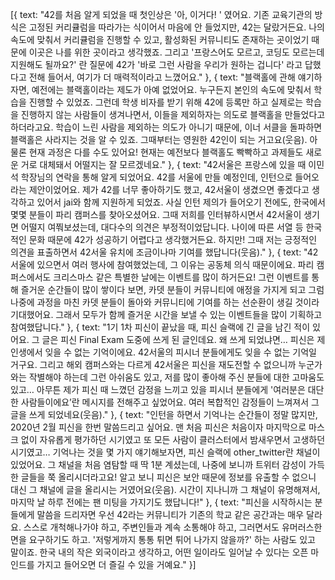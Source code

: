[{ text: "42를 처음 알게 되었을 때 첫인상은 '아, 이거다! ' 였어요. 기존 교육기관의 방식은 고정된 커리큘럼을 따라가는 식이어서 마음에 안 들었지만, 42는 달랐거든요. 나의 속도에 맞춰서 커리큘럼을 진행할 수 있고, 활성화된 커뮤니티도 존재하는 곳이었기 때문에 이곳은 나를 위한 곳이라고 생각했죠. 그리고 '프랑스어도 모르고, 코딩도 모르는데 지원해도 될까요?' 란 질문에 42가 '바로 그런 사람을 우리가 원하는 겁니다' 라고 답했다고 전해 들어서, 여기가 더 매력적이라고 느꼈어요." },
{ text: "블랙홀에 관해 얘기하자면, 예전에는 블랙홀이라는 제도가 아예 없었어요. 누구든지 본인의 속도에 맞춰서 학습을 진행할 수 있었죠. 그런데 학생 비자를 받기 위해 42에 등록만 하고 실제로는 학습을 진행하지 않는 사람들이 생겨나면서, 이들을 제외하자는 의도로 블랙홀을 만들었다고 하더라고요. 학습이 느린 사람을 제외하는 의도가 아니기 때문에, 이너 서클을 돌파하면 블랙홀은 사라지는 것을 알 수 있죠. 그때부터는 영원한 42인이 되는 거고요(웃음). 아 물론 현재 과정은 다를 수도 있어요! 현재는 예전보다 블랙홀도 빡빡하고 과제들도 새로운 거로 대체돼서 어떨지는 잘 모르겠네요." },
{ text: "42서울은 프랑스에 있을 때 이민석 학장님의 연락을 통해 알게 되었어요. 42를 서울에 만들 예정인데, 인턴으로 들어오라는 제안이었어요. 제가 42를 너무 좋아하기도 했고, 42서울이 생겼으면 좋겠다고 생각하고 있어서 jai와 함께 지원하게 되었죠. 사실 인턴 제의가 들어오기 전에도, 한국에서 몇몇 분들이 파리 캠퍼스를 찾아오셨어요. 그때 저희를 인터뷰하시면서 42서울이 생기면 어떨지 여쭤보셨는데, 대다수의 의견은 부정적이었답니다. 나이에 따른 서열 등 한국적인 문화 때문에 42가 성공하기 어렵다고 생각했거든요. 하지만! 그때 저는 긍정적인 의견을 표출하면서 42서울 유치에 조금이나마 기여를 했답니다(웃음)." },
{ text: "42서울에 있으면서 여러 행사에 참여했었는데, 그 이유는 공동체 의식 때문이에요. 파리 캠퍼스에서도 크리스마스 같은 특별한 날에는 이벤트를 많이 하거든요! 그런 이벤트를 통해 즐거운 순간들이 많이 쌓이다 보면, 카뎃 분들이 커뮤니티에 애정을 가지게 되고 그럼 나중에 과정을 마친 카뎃 분들이 돌아와 커뮤니티에 기여를 하는 선순환이 생길 것이라 기대했어요. 그래서 모두가 함께 즐거운 시간을 보낼 수 있는 이벤트들을 많이 기획하고 참여했답니다." },
{ text: "1기 1차 피신이 끝났을 때, 피신 슬랙에 긴 글을 남긴 적이 있어요. 그 글은 피신 Final Exam 도중에 쓰게 된 글인데요. 왜 쓰게 되었냐면… 피신은 제 인생에서 잊을 수 없는 기억이에요. 42서울의 피시너 분들에게도 잊을 수 없는 기억일 거구요. 그리고 해외 캠퍼스와는 다르게 42서울은 피신을 재도전할 수 없으니까 누군가와는 작별해야 하는데 그런 아쉬움도 있고, 저를 많이 좋아해 주신 분들에 대한 고마움도 있고… 아무튼 제가 피신 때 느꼈던 감정을 느끼고 있을 피시너 분들에게 '여러분은 대단한 사람들이에요’란 메시지를 전해주고 싶었어요. 여러 복합적인 감정들이 느껴져서 그 글을 쓰게 되었네요(웃음)." },
{ text: "인턴을 하면서 기억나는 순간들이 정말 많지만, 2020년 2월 피신을 한번 말씀드리고 싶어요. 맨 처음 피신은 처음이자 마지막으로 마스크 없이 자유롭게 평가하던 시기였고 또 모든 사람이 클러스터에서 밤새우면서 고생하던 시기였고… 기억나는 것을 몇 가지 얘기해보자면, 피신 슬랙에 other_twitter란 채널이 있었어요. 그 채널을 처음 염탐할 때 딱 1분 계셨는데, 나중에 보니까 트위터 감성이 가득한 글들을 쭉 올리시더라고요! 알고 보니 피신은 보안 때문에 정보를 유출할 수 없으니 대신 그 채널에 글을 올리시는 거였어요(웃음). 시간이 지나니까 그 채널이 유명해져서, 마지막 날 하루 전에는 팬 미팅을 가지기도 했답니다!" },
{ text: "피신을 시작하시는 분들에게 말씀을 드리자면 우선 42라는 커뮤니티가 기존의 학교 같은 공간과는 매우 달라요. 스스로 개척해나가야 하고, 주변인들과 계속 소통해야 하고, 그러면서도 유머러스한 면을 요구하기도 하고. '저렇게까지 통통 튀면 튀어 나가지 않을까?' 하는 사람도 있고 말이죠. 한국 내의 작은 외국이라고 생각하고, 어떤 일이라도 일어날 수 있다는 오픈 마인드를 가지고 들어오면 더 즐길 수 있을 거예요." }]
